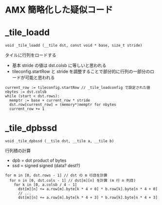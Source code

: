 # AMX 簡略化した疑似コード

# _tile_loadd

`void _tile_loadd (__tile dst, const void * base, size_t stride)`

タイルに行列をロードする

- 基本 stride の値は dst.colsb に等しいと思われる
- tileconfig.startRow と stride を調整することで部分的に行列の一部分のロードが可能と思われる

```
current_row := tileconfig.startRow // _tile_loadconfig で設定された値
nbytes := dst.colsb
while (start < dst.rows):
  memptr := base + current_row * stride
  dst.row[current_row] = (memory*)memptr for nbytes
  current_row += 1
```


# _tile_dpbssd 

`void _tile_dpbssd (__tile dst, __tile a, __tile b)`

行列積の計算
- dpb = dot product of bytes
- ssd = signed signed (data? dest?)

```
for m in [0, dst.rows - 1] // dst の m 行目を計算
  for n in [0, dst.cols - 1] // dst[m][n] を計算 (m 行 n 列目)
    for k in [0, a.colsb / 4 - 1]
      dst[m][n] += a.row[m].byte[k * 4 + 0] * b.row[k].byte[n * 4 + 0]
      // ...
      dst[m][n] += a.row[m].byte[k * 4 + 3] * b.row[k].byte[n * 4 + 3]
```

